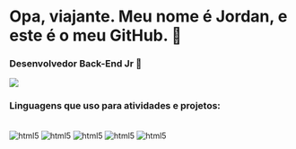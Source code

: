 # Opa, viajante. Meu nome é Jordan, e este é o meu GitHub. 👋

### Desenvolvedor Back-End Jr 👾

<picture>
<source 
  srcset="https://github-readme-stats.vercel.app/api?username=jjjor&show_icons=true&theme=tokyonight"
  media="(prefers-color-scheme: dark"
/>
<source
  srcset="https://github-readme-stats.vercel.app/api?username=jjjor&show_icons=true"
  media="(prefers-color-scheme: light), (prefers-color-scheme: no-preference)"
/>
<img src="https://github-readme-stats.vercel.app/api?username=jjjor_icons=true" />
</picture>

### Linguagens que uso para atividades e projetos:

<div style='display: inline_block'><br/>
  <img align='center' alt='html5' src='https://img.shields.io/badge/HTML5-E34F26?style=for-the-badge&logo=html5&logoColor=white'/>
  <img align='center' alt='html5' src='https://img.shields.io/badge/C%2B%2B-00599C?style=for-the-badge&logo=c%2B%2B&logoColor=white'/>
  <img align='center' alt='html5' src='https://img.shields.io/badge/Python-14354C?style=for-the-badge&logo=python&logoColor=white'/>
  <img align='center' alt='html5' src='https://img.shields.io/badge/JavaScript-323330?style=for-the-badge&logo=javascript&logoColor=F7DF1Ek'/>
  <img align='center' alt='html5' src='https://img.shields.io/badge/CSS3-1572B6?style=for-the-badge&logo=css3&logoColor=white'/>
</div>  
